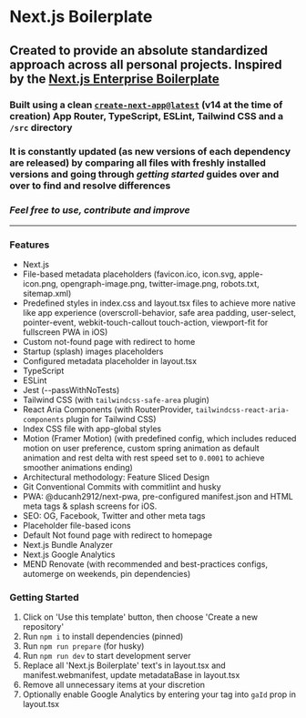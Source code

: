 # Next.js Boilerplate

## Created to provide an **absolute standardized approach** across all personal projects. Inspired by the [Next.js Enterprise Boilerplate](https://github.com/Blazity/next-enterprise)

### Built using a clean [`create-next-app@latest`](https://nextjs.org/docs/getting-started/installation) (v14 at the time of creation) App Router, TypeScript, ESLint, Tailwind CSS and a `/src` directory

### It is constantly updated (as new versions of each dependency are released) by comparing all files with freshly installed versions and going through _getting started_ guides over and over to find and resolve differences

### _Feel free to use, contribute and improve_

---

### Features

- Next.js
- File-based metadata placeholders (favicon.ico, icon.svg, apple-icon.png, opengraph-image.png, twitter-image.png, robots.txt, sitemap.xml)
- Predefined styles in index.css and layout.tsx files to achieve more native like app experience (overscroll-behavior, safe area padding, user-select, pointer-event, webkit-touch-callout touch-action, viewport-fit for fullscreen PWA in iOS)
- Custom not-found page with redirect to home
- Startup (splash) images placeholders
- Configured metadata placeholder in layout.tsx
- TypeScript
- ESLint
- Jest (--passWithNoTests)
- Tailwind CSS (with `tailwindcss-safe-area` plugin)
- React Aria Components (with RouterProvider, `tailwindcss-react-aria-components` plugin for Tailwind CSS)
- Index CSS file with app-global styles
- Motion (Framer Motion) (with predefined config, which includes reduced motion on user preference, custom spring animation as default animation and rest delta with rest speed set to `0.0001` to achieve smoother animations ending)
- Architectural methodology: Feature Sliced Design
- Git Conventional Commits with commitlint and husky
- PWA: @ducanh2912/next-pwa, pre-configured manifest.json and HTML meta tags & splash screens for iOS.
- SEO: OG, Facebook, Twitter and other meta tags
- Placeholder file-based icons
- Default Not found page with redirect to homepage
- Next.js Bundle Analyzer
- Next.js Google Analytics
- MEND Renovate (with recommended and best-practices configs, automerge on weekends, pin dependencies)

### Getting Started

1. Click on 'Use this template' button, then choose 'Create a new repository'
2. Run `npm i` to install dependencies (pinned)
3. Run `npm run prepare` (for husky)
4. Run `npm run dev` to start development server
5. Replace all 'Next.js Boilerplate' text's in layout.tsx and manifest.webmanifest, update metadataBase in layout.tsx
6. Remove all unnecessary items at your discretion
7. Optionally enable Google Analytics by entering your tag into `gaId` prop in layout.tsx
